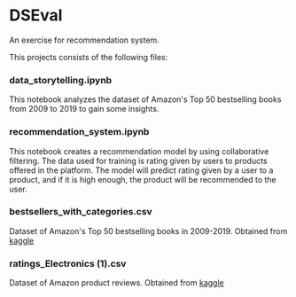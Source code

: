 # DSEval

An exercise for recommendation system.

This projects consists of the following files:

### data_storytelling.ipynb

This notebook analyzes the dataset of Amazon's Top 50 bestselling books
from 2009 to 2019 to gain some insights.

### recommendation_system.ipynb

This notebook creates a recommendation model by using collaborative  filtering. 
The data used for training is rating given by users to products offered in the platform. 
The model will predict rating given by a user to a product, and if it is high enough, the 
product will be recommended to the user.

### bestsellers_with_categories.csv

Dataset of Amazon's Top 50 bestselling books in 2009-2019.
Obtained from [kaggle](https://www.kaggle.com/sootersaalu/amazon-top-50-bestselling-books-2009-2019) 

### ratings_Electronics (1).csv

Dataset of Amazon product reviews.
Obtained from [kaggle](https://www.kaggle.com/saurav9786/amazon-product-reviews)

